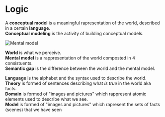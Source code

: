 # Logic
A **conceptual model** is a meaningful rapresentation of the world, described in a certain **language**.  
**Conceptual modeling** is the activity of building conceptual models.  

![Mental model](https://i.imgur.com/J1DJm16.png)

**World** is what we perceive.  
**Mental model** is a rappresentation of the world composted in 4 consistuents.  
**Semantic gap** is the difference between the world and the mental model.  

**Language** is the alphabet and the syntax used to describe the world.  
**Theory** is formed of sentences describing what *is true* in the world aka facts.  
**Domain** is formed of "images and pictures" which rappresent atomic elements used to describe what we see.  
**Model** is formed of "images and pictures" which rapresent the sets of facts (scenes) that we have seen